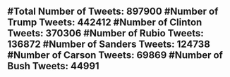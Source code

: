 #Total Number of Tweets: 897900 
#Number of Trump Tweets: 442412
#Number of Clinton Tweets: 370306
#Number of Rubio Tweets: 136872
#Number of Sanders Tweets: 124738
#Number of Carson Tweets: 69869
#Number of Bush Tweets: 44991
---
